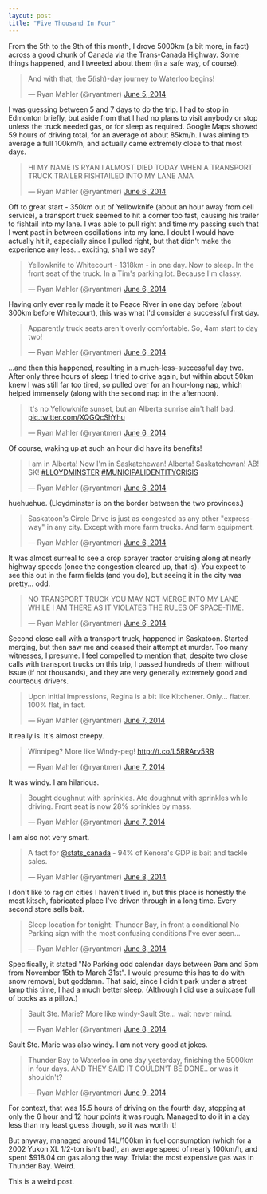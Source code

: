 ```yaml
---
layout: post
title: "Five Thousand In Four"
---
```


From the 5th to the 9th of this month, I drove 5000km (a bit more, in fact) across a good chunk of Canada via the Trans-Canada Highway. Some things happened, and I tweeted about them (in a safe way, of course).

<blockquote class="twitter-tweet" lang="en"><p>And with that, the 5(ish)-day journey to Waterloo begins!</p>&mdash; Ryan Mahler (@ryantmer) <a href="https://twitter.com/ryantmer/statuses/474587965398605824">June 5, 2014</a></blockquote>
<script async src="//platform.twitter.com/widgets.js" charset="utf-8"></script>

I was guessing between 5 and 7 days to do the trip. I had to stop in Edmonton briefly, but aside from that I had no plans to visit anybody or stop unless the truck needed gas, or for sleep as required. Google Maps showed 59 hours of driving total, for an average of about 85km/h. I was aiming to average a full 100km/h, and actually came extremely close to that most days.

<blockquote class="twitter-tweet" lang="en"><p>HI MY NAME IS RYAN I ALMOST DIED TODAY WHEN A TRANSPORT TRUCK TRAILER FISHTAILED INTO MY LANE AMA</p>&mdash; Ryan Mahler (@ryantmer) <a href="https://twitter.com/ryantmer/statuses/474717906412908544">June 6, 2014</a></blockquote>
<script async src="//platform.twitter.com/widgets.js" charset="utf-8"></script>

Off to great start - 350km out of Yellowknife (about an hour away from cell service), a transport truck seemed to hit a corner too fast, causing his trailer to fishtail into my lane. I was able to pull right and time my passing such that I went past in between oscillations into my lane. I doubt I would have actually hit it, especially since I pulled right, but that didn't make the experience any less... exciting, shall we say?

<blockquote class="twitter-tweet" lang="en"><p>Yellowknife to Whitecourt - 1318km - in one day. Now to sleep. In the front seat of the truck. In a Tim&#39;s parking lot. Because I&#39;m classy.</p>&mdash; Ryan Mahler (@ryantmer) <a href="https://twitter.com/ryantmer/statuses/474806035828338688">June 6, 2014</a></blockquote>
<script async src="//platform.twitter.com/widgets.js" charset="utf-8"></script>

Having only ever really made it to Peace River in one day before (about 300km before Whitecourt), this was what I'd consider a successful first day.

<blockquote class="twitter-tweet" lang="en"><p>Apparently truck seats aren&#39;t overly comfortable. So, 4am start to day two!</p>&mdash; Ryan Mahler (@ryantmer) <a href="https://twitter.com/ryantmer/statuses/474859067731492864">June 6, 2014</a></blockquote>
<script async src="//platform.twitter.com/widgets.js" charset="utf-8"></script>

...and then this happened, resulting in a much-less-successful day two. After only three hours of sleep I tried to drive again, but within about 50km knew I was still far too tired, so pulled over for an hour-long nap, which helped immensely (along with the second nap in the afternoon).

<blockquote class="twitter-tweet" lang="en"><p>It&#39;s no Yellowknife sunset, but an Alberta sunrise ain&#39;t half bad. <a href="http://t.co/XQGQcShYhu">pic.twitter.com/XQGQcShYhu</a></p>&mdash; Ryan Mahler (@ryantmer) <a href="https://twitter.com/ryantmer/statuses/474878877571899392">June 6, 2014</a></blockquote>
<script async src="//platform.twitter.com/widgets.js" charset="utf-8"></script>

Of course, waking up at such an hour did have its benefits!

<blockquote class="twitter-tweet" lang="en"><p>I am in Alberta! Now I&#39;m in Saskatchewan! Alberta! Saskatchewan! AB! SK! <a href="https://twitter.com/search?q=%23LLOYDMINSTER&amp;src=hash">#LLOYDMINSTER</a> <a href="https://twitter.com/search?q=%23MUNICIPALIDENTITYCRISIS&amp;src=hash">#MUNICIPALIDENTITYCRISIS</a></p>&mdash; Ryan Mahler (@ryantmer) <a href="https://twitter.com/ryantmer/statuses/475009101835931650">June 6, 2014</a></blockquote>
<script async src="//platform.twitter.com/widgets.js" charset="utf-8"></script>

huehuehue. (Lloydminster is on the border between the two provinces.)

<blockquote class="twitter-tweet" lang="en"><p>Saskatoon&#39;s Circle Drive is just as congested as any other &quot;expressway&quot; in any city. Except with more farm trucks. And farm equipment.</p>&mdash; Ryan Mahler (@ryantmer) <a href="https://twitter.com/ryantmer/statuses/475050018710515712">June 6, 2014</a></blockquote>
<script async src="//platform.twitter.com/widgets.js" charset="utf-8"></script>

It was almost surreal to see a crop sprayer tractor cruising along at nearly highway speeds (once the congestion cleared up, that is). You expect to see this out in the farm fields (and you do), but seeing it in the city was pretty... odd.

<blockquote class="twitter-tweet" lang="en"><p>NO TRANSPORT TRUCK YOU MAY NOT MERGE INTO MY LANE WHILE I AM THERE AS IT VIOLATES THE RULES OF SPACE-TIME.</p>&mdash; Ryan Mahler (@ryantmer) <a href="https://twitter.com/ryantmer/statuses/475054034433224705">June 6, 2014</a></blockquote>
<script async src="//platform.twitter.com/widgets.js" charset="utf-8"></script>

Second close call with a transport truck, happened in Saskatoon. Started merging, but then saw me and ceased their attempt at murder. Too many witnesses, I presume. I feel compelled to mention that, despite two close calls with transport trucks on this trip, I passed hundreds of them without issue (if not thousands), and they are very generally extremely good and courteous drivers.

<blockquote class="twitter-tweet" lang="en"><p>Upon initial impressions, Regina is a bit like Kitchener. Only... flatter. 100% flat, in fact.</p>&mdash; Ryan Mahler (@ryantmer) <a href="https://twitter.com/ryantmer/statuses/475117582647697408">June 7, 2014</a></blockquote>
<script async src="//platform.twitter.com/widgets.js" charset="utf-8"></script>

It really is. It's almost creepy.

<blockquote class="twitter-tweet" lang="en"><p>Winnipeg? More like Windy-peg!&#10;&#10;<a href="http://t.co/L5RRArv5RR">http://t.co/L5RRArv5RR</a></p>&mdash; Ryan Mahler (@ryantmer) <a href="https://twitter.com/ryantmer/statuses/475382728758546432">June 7, 2014</a></blockquote>
<script async src="//platform.twitter.com/widgets.js" charset="utf-8"></script>

It was windy. I am hilarious.

<blockquote class="twitter-tweet" lang="en"><p>Bought doughnut with sprinkles. Ate doughnut with sprinkles while driving. Front seat is now 28% sprinkles by mass.</p>&mdash; Ryan Mahler (@ryantmer) <a href="https://twitter.com/ryantmer/statuses/475397501323706369">June 7, 2014</a></blockquote>
<script async src="//platform.twitter.com/widgets.js" charset="utf-8"></script>

I am also not very smart.

<blockquote class="twitter-tweet" lang="en"><p>A fact for <a href="https://twitter.com/stats_canada">@stats_canada</a> - 94% of Kenora&#39;s GDP is bait and tackle sales.</p>&mdash; Ryan Mahler (@ryantmer) <a href="https://twitter.com/ryantmer/statuses/475456721922818048">June 8, 2014</a></blockquote>
<script async src="//platform.twitter.com/widgets.js" charset="utf-8"></script>

I don't like to rag on cities I haven't lived in, but this place is honestly the most kitsch, fabricated place I've driven through in a long time. Every second store sells bait.

<blockquote class="twitter-tweet" lang="en"><p>Sleep location for tonight: Thunder Bay, in front a conditional No Parking sign with the most confusing conditions I&#39;ve ever seen...</p>&mdash; Ryan Mahler (@ryantmer) <a href="https://twitter.com/ryantmer/statuses/475521202744999936">June 8, 2014</a></blockquote>
<script async src="//platform.twitter.com/widgets.js" charset="utf-8"></script>

Specifically, it stated "No Parking odd calendar days between 9am and 5pm from November 15th to March 31st". I would presume this has to do with snow removal, but goddamn. That said, since I didn't park under a street lamp this time, I had a much better sleep. (Although I did use a suitcase full of books as a pillow.)

<blockquote class="twitter-tweet" lang="en"><p>Sault Ste. Marie? More like windy-Sault Ste... wait never mind.</p>&mdash; Ryan Mahler (@ryantmer) <a href="https://twitter.com/ryantmer/statuses/475710817498066945">June 8, 2014</a></blockquote>
<script async src="//platform.twitter.com/widgets.js" charset="utf-8"></script>

Sault Ste. Marie was also windy. I am not very good at jokes.

<blockquote class="twitter-tweet" lang="en"><p>Thunder Bay to Waterloo in one day yesterday, finishing the 5000km in four days. AND THEY SAID IT COULDN&#39;T BE DONE.. or was it shouldn&#39;t?</p>&mdash; Ryan Mahler (@ryantmer) <a href="https://twitter.com/ryantmer/statuses/475978405503320064">June 9, 2014</a></blockquote>
<script async src="//platform.twitter.com/widgets.js" charset="utf-8"></script>

For context, that was 15.5 hours of driving on the fourth day, stopping at only the 6 hour and 12 hour points it was rough. Managed to do it in a day less than my least guess though, so it was worth it!

But anyway, managed around 14L/100km in fuel consumption (which for a 2002 Yukon XL 1/2-ton isn't bad), an average speed of nearly 100km/h, and spent $918.04 on gas along the way. Trivia: the most expensive gas was in Thunder Bay. Weird.

This is a weird post.
